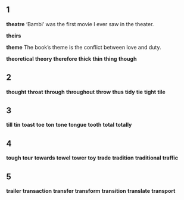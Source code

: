 ## 1
**theatre** 
‘Bambi’ was the first movie I ever saw in the theater.

**theirs** 

**theme** 
The book’s theme is the conflict between love and duty.

**theoretical** 
**theory** 
**therefore** 
**thick** 
**thin** 
**thing** 
**though** 

## 2
**thought** 
**throat** 
**through** 
**throughout** 
**throw** 
**thus** 
**tidy** 
**tie** 
**tight** 
**tile** 

## 3
**till** 
**tin** 
**toast** 
**toe** 
**ton** 
**tone** 
**tongue** 
**tooth** 
**total** 
**totally** 

## 4
**tough** 
**tour** 
**towards** 
**towel** 
**tower** 
**toy** 
**trade** 
**tradition** 
**traditional** 
**traffic** 

## 5
**trailer** 
**transaction** 
**transfer**
**transform**
**transition** 
**translate** 
**transport** 